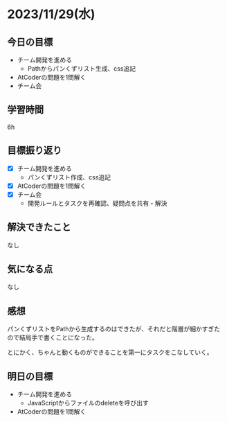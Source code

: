 # 2023/11/29(水)

## 今日の目標
* チーム開発を進める
  * Pathからパンくずリスト生成、css追記
* AtCoderの問題を1問解く
* チーム会

## 学習時間
6h

## 目標振り返り
* [x] チーム開発を進める
  * パンくずリスト作成、css追記
* [x] AtCoderの問題を1問解く
* [x] チーム会
  * 開発ルールとタスクを再確認、疑問点を共有・解決

## 解決できたこと
なし

## 気になる点
なし

## 感想
パンくずリストをPathから生成するのはできたが、それだと階層が細かすぎたので結局手で書くことになった。

とにかく、ちゃんと動くものができることを第一にタスクをこなしていく。

## 明日の目標
* チーム開発を進める
  * JavaScriptからファイルのdeleteを呼び出す
* AtCoderの問題を1問解く